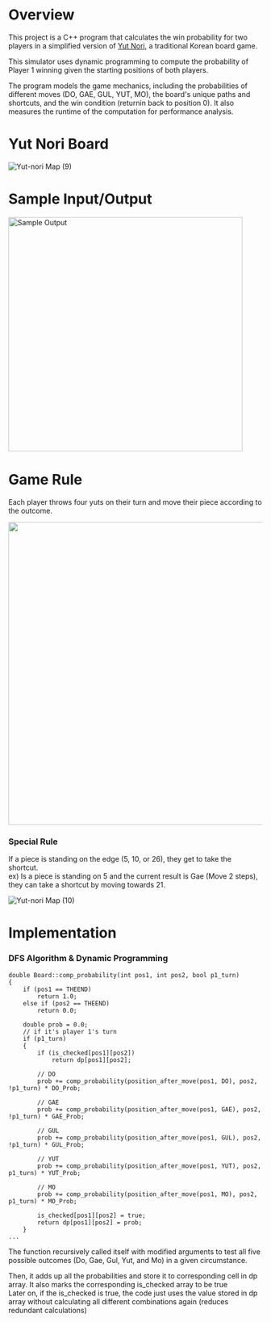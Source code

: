 # Overview
This project is a C++ program that calculates the win probability for two players in a simplified version of [Yut Nori]([url](https://en.wikipedia.org/wiki/Yunnori)), a traditional Korean board game. 

This simulator uses dynamic programming to compute the probability of Player 1 winning given the starting positions of both players.

The program models the game mechanics, including the probabilities of different moves (DO, GAE, GUL, YUT, MO), the board's unique paths and shortcuts, and the win condition (returnin back to position 0). It also measures the runtime of the computation for performance analysis.

# Yut Nori Board
![Yut-nori Map (9)](https://github.com/user-attachments/assets/44e4195c-16d5-4efd-9df1-6abeda382978)

# Sample Input/Output
<img width="464" alt="Sample Output" src="https://github.com/user-attachments/assets/08944bab-004f-46a3-80fe-8d11d1829af8" />

# Game Rule
Each player throws four yuts on their turn and move their piece according to the outcome.

<img src="https://github.com/user-attachments/assets/0ccc0ea1-7d54-44f6-96ae-2f791692b48d" width=600>

### Special Rule
If a piece is standing on the edge (5, 10, or 26), they get to take the shortcut.<br>
ex) Is a piece is standing on 5 and the current result is Gae (Move 2 steps), they can take a shortcut by moving towards 21.

![Yut-nori Map (10)](https://github.com/user-attachments/assets/32971883-3a3c-4fec-9940-7882e37cc8d4)

# Implementation

### DFS Algorithm & Dynamic Programming
```
double Board::comp_probability(int pos1, int pos2, bool p1_turn)
{
    if (pos1 == THEEND)
        return 1.0;
    else if (pos2 == THEEND)
        return 0.0;
    
    double prob = 0.0;
    // if it's player 1's turn
    if (p1_turn)
    {
        if (is_checked[pos1][pos2])
            return dp[pos1][pos2];
        
        // DO
        prob += comp_probability(position_after_move(pos1, DO), pos2, !p1_turn) * DO_Prob;
        
        // GAE
        prob += comp_probability(position_after_move(pos1, GAE), pos2, !p1_turn) * GAE_Prob;
        
        // GUL
        prob += comp_probability(position_after_move(pos1, GUL), pos2, !p1_turn) * GUL_Prob;
        
        // YUT
        prob += comp_probability(position_after_move(pos1, YUT), pos2, p1_turn) * YUT_Prob;
        
        // MO
        prob += comp_probability(position_after_move(pos1, MO), pos2, p1_turn) * MO_Prob;
        
        is_checked[pos1][pos2] = true;
        return dp[pos1][pos2] = prob;
    }
...
```

The function recursively called itself with modified arguments to test all five possible outcomes (Do, Gae, Gul, Yut, and Mo) in a given circumstance.

Then, it adds up all the probabilities and store it to corresponding cell in dp array. It also marks the corresponding is_checked array to be true<br>
Later on, if the is_checked is true, the code just uses the value stored in dp array without calculating all different combinations again (reduces redundant calculations)
